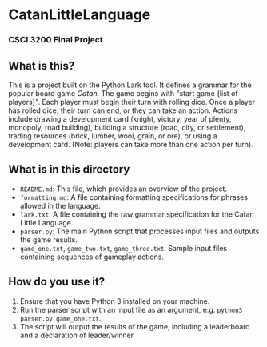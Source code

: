 # CatanLittleLanguage
### CSCI 3200 Final Project

## What is this?
This is a project built on the Python Lark tool. It defines a grammar for the popular board game *Catan*. The game begins with "start game {list of players}". Each player must begin their turn with rolling dice. Once a player has rolled dice, their turn can end, or they can take an action. Actions include drawing a development card (knight, victory, year of plenty, monopoly, road building), building a structure (road, city, or settlement), trading resources (brick, lumber, wool, grain, or ore), or using a development card. (Note: players can take more than one action per turn).

## What is in this directory
- `README.md`: This file, which provides an overview of the project.
- `formatting.md`: A file containing formatting specifications for phrases allowed in the language.
- `lark.txt`: A file containing the raw grammar specification for the Catan Little Language.
- `parser.py`: The main Python script that processes input files and outputs the game results.
- `game_one.txt`, `game_two.txt`, `game_three.txt`: Sample input files containing sequences of gameplay actions.

## How do you use it?
1. Ensure that you have Python 3 installed on your machine.
2. Run the parser script with an input file as an argument, e.g. `python3 parser.py game_one.txt`.
3. The script will output the results of the game, including a leaderboard and a declaration of leader/winner.

